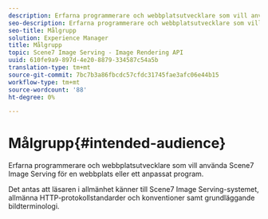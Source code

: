 ```yaml
---
description: Erfarna programmerare och webbplatsutvecklare som vill använda Scene7 Image Serving för en webbplats eller ett anpassat program.
seo-description: Erfarna programmerare och webbplatsutvecklare som vill använda Scene7 Image Serving för en webbplats eller ett anpassat program.
seo-title: Målgrupp
solution: Experience Manager
title: Målgrupp
topic: Scene7 Image Serving - Image Rendering API
uuid: 610fe9a9-897d-4e20-8879-334587c54a5b
translation-type: tm+mt
source-git-commit: 7bc7b3a86fbcdc57cfdc31745fae3afc06e44b15
workflow-type: tm+mt
source-wordcount: '88'
ht-degree: 0%

---
```



# Målgrupp{#intended-audience}

Erfarna programmerare och webbplatsutvecklare som vill använda Scene7 Image Serving för en webbplats eller ett anpassat program.

Det antas att läsaren i allmänhet känner till Scene7 Image Serving-systemet, allmänna HTTP-protokollstandarder och konventioner samt grundläggande bildterminologi.
